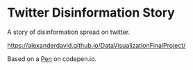 # Twitter Disinformation Story

A story of disinformation spread on twitter.

https://alexanderdavid.github.io/DataVisualizationFinalProject/

Based on a [Pen](https://codepen.io/itslit/pen/MGzGab) on codepen.io.
